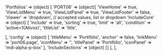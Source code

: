 <!-- IDEAL CONFIGURATION FOR THE MODEL -->

'Portfolios' => (object) [
'PORT06' => (object)[
'ViewHome' => true,
'ViewListMenu' => true,
'ViewListPanel' => true,
'ViewListFooter' => false,
'Viewer' => 'dropdown', // accepted values, list or dropdown
'IncludeCore' => (object) [
'include' => true,
'sorting' => true,
'limit' => 'all',
'condition' => 'active=1{Ativos}',
'titleList' => 'title',

<!-- 'relation' => (object)[
                'category' =>(object)[
                    'name' => 'Categoria',
                    'titleList' => 'title',
                    'condition' => 'active=1{Ativos}',
                ]
            ], -->

],
'config' => (object) [
'titleMenu' => 'Portifólio',
'anchor' => false,
'linkMenu' => 'port06.page',
'iconMenu' => '',
'titlePanel' => 'Portifólio',
'iconPanel' => 'mdi-alpha-p-box'
],
'IncludeSections' => (object) []
],
],
